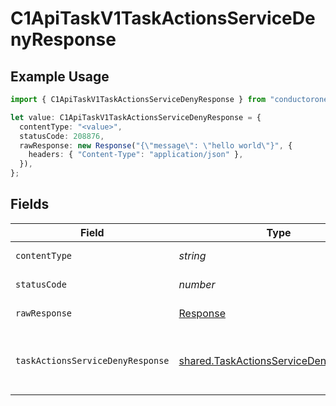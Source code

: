 # C1ApiTaskV1TaskActionsServiceDenyResponse

## Example Usage

```typescript
import { C1ApiTaskV1TaskActionsServiceDenyResponse } from "conductorone-sdk-typescript/sdk/models/operations";

let value: C1ApiTaskV1TaskActionsServiceDenyResponse = {
  contentType: "<value>",
  statusCode: 208876,
  rawResponse: new Response("{\"message\": \"hello world\"}", {
    headers: { "Content-Type": "application/json" },
  }),
};
```

## Fields

| Field                                                                                                                     | Type                                                                                                                      | Required                                                                                                                  | Description                                                                                                               |
| ------------------------------------------------------------------------------------------------------------------------- | ------------------------------------------------------------------------------------------------------------------------- | ------------------------------------------------------------------------------------------------------------------------- | ------------------------------------------------------------------------------------------------------------------------- |
| `contentType`                                                                                                             | *string*                                                                                                                  | :heavy_check_mark:                                                                                                        | HTTP response content type for this operation                                                                             |
| `statusCode`                                                                                                              | *number*                                                                                                                  | :heavy_check_mark:                                                                                                        | HTTP response status code for this operation                                                                              |
| `rawResponse`                                                                                                             | [Response](https://developer.mozilla.org/en-US/docs/Web/API/Response)                                                     | :heavy_check_mark:                                                                                                        | Raw HTTP response; suitable for custom response parsing                                                                   |
| `taskActionsServiceDenyResponse`                                                                                          | [shared.TaskActionsServiceDenyResponse](../../../sdk/models/shared/taskactionsservicedenyresponse.md)                     | :heavy_minus_sign:                                                                                                        | The TaskActionsServiceDenyResponse returns a task view with paths indicating the location of expanded items in the array. |